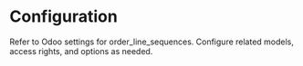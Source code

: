 # Configuration

Refer to Odoo settings for order_line_sequences. Configure related models, access rights, and options as needed.
